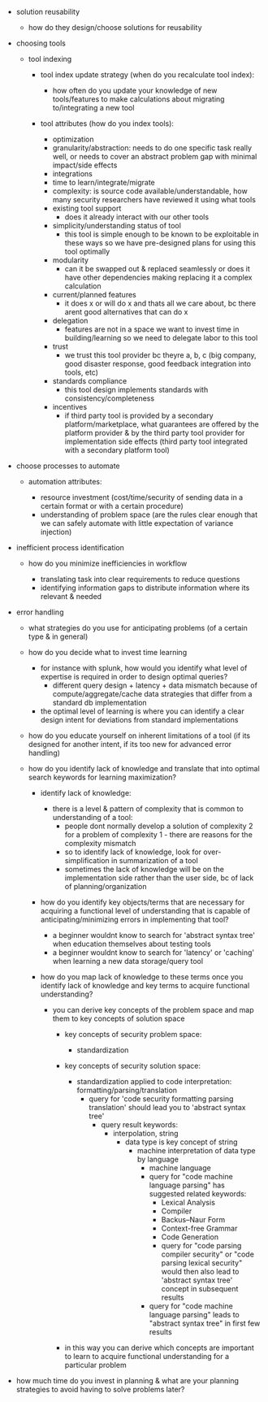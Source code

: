 
- solution reusability

  - how do they design/choose solutions for reusability

- choosing tools

  - tool indexing

    - tool index update strategy (when do you recalculate tool index):

      - how often do you update your knowledge of new tools/features to make calculations about migrating to/integrating a new tool

    - tool attributes (how do you index tools):

      - optimization
      - granularity/abstraction: needs to do one specific task really well, or needs to cover an abstract problem gap with minimal impact/side effects
      - integrations
      - time to learn/integrate/migrate
      - complexity: is source code available/understandable, how many security researchers have reviewed it using what tools
      - existing tool support
        - does it already interact with our other tools
      - simplicity/understanding status of tool
        - this tool is simple enough to be known to be exploitable in these ways so we have pre-designed plans for using this tool optimally
      - modularity
        - can it be swapped out & replaced seamlessly or does it have other dependencies making replacing it a complex calculation
      - current/planned features
        - it does x or will do x and thats all we care about, bc there arent good alternatives that can do x
      - delegation
        - features are not in a space we want to invest time in building/learning so we need to delegate labor to this tool
      - trust
        - we trust this tool provider bc theyre a, b, c (big company, good disaster response, good feedback integration into tools, etc)
      - standards compliance
        - this tool design implements standards with consistency/completeness
      - incentives
        - if third party tool is provided by a secondary platform/marketplace, 
          what guarantees are offered by the platform provider & by the third party tool provider for implementation side effects
          (third party tool integrated with a secondary platform tool)

- choose processes to automate

  - automation attributes:

    - resource investment (cost/time/security of sending data in a certain format or with a certain procedure)
    - understanding of problem space (are the rules clear enough that we can safely automate with little expectation of variance injection)

- inefficient process identification

  - how do you minimize inefficiencies in workflow

    - translating task into clear requirements to reduce questions
    - identifying information gaps to distribute information where its relevant & needed

- error handling

  - what strategies do you use for anticipating problems (of a certain type & in general)

  - how do you decide what to invest time learning
    - for instance with splunk, how would you identify what level of expertise is required in order to design optimal queries?
      - different query design + latency + data mismatch because of compute/aggregate/cache data strategies that differ from a standard db implementation
    - the optimal level of learning is where you can identify a clear design intent for deviations from standard implementations

  - how do you educate yourself on inherent limitations of a tool 
    (if its designed for another intent, if its too new for advanced error handling)

  - how do you identify lack of knowledge and translate that into optimal search keywords for learning maximization?

    - identify lack of knowledge:

      - there is a level & pattern of complexity that is common to understanding of a tool:
        - people dont normally develop a solution of complexity 2 for a problem of complexity 1 - there are reasons for the complexity mismatch
        - so to identify lack of knowledge, look for over-simplification in summarization of a tool
        - sometimes the lack of knowledge will be on the implementation side rather than the user side, bc of lack of planning/organization

    - how do you identify key objects/terms that are necessary for acquiring a functional level of understanding that is capable of anticipating/minimizing errors in implementing that tool?

      - a beginner wouldnt know to search for 'abstract syntax tree' when education themselves about testing tools
      - a beginner wouldnt know to search for 'latency' or 'caching' when learning a new data storage/query tool

    - how do you map lack of knowledge to these terms once you identify lack of knowledge and key terms to acquire functional understanding?

      - you can derive key concepts of the problem space and map them to key concepts of solution space

        - key concepts of security problem space:
          - standardization

        - key concepts of security solution space:
          - standardization applied to code interpretation: formatting/parsing/translation
            - query for 'code security formatting parsing translation' should lead you to 'abstract syntax tree'
              - query result keywords:
                - interpolation, string 
                  - data type is key concept of string
                    - machine interpretation of data type by language
                      - machine language
                      - query for "code machine language parsing" has suggested related keywords:
                        - Lexical Analysis
                        - Compiler
                        - Backus–Naur Form
                        - Context-free Grammar
                        - Code Generation
                        - query for "code parsing compiler security" or "code parsing lexical security" would then also lead to 'abstract syntax tree' concept in subsequent results
                      - query for "code machine language parsing" leads to "abstract syntax tree" in first few results

        - in this way you can derive which concepts are important to learn to acquire functional understanding for a particular problem

- how much time do you invest in planning & what are your planning strategies to avoid having to solve problems later?
